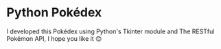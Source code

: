 # Python Pokédex
I developed this Pokédex using Python's Tkinter module and The RESTful Pokémon API, I hope you like it 😊


